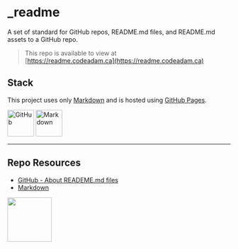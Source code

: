 # _readme

A set of standard for GitHub repos, README.md files, and README.md assets to a GitHub repo. 

> This repo is available to view at  
> [https://readme.codeadam.ca](https://readme.codeadam.ca)

## Stack

This project uses only [Markdown](https://www.markdownguide.org/) and is hosted using [GitHub Pages](https://pages.github.com/).

<img src="https://console.codeadam.ca/storage/topics/tFh07vj4ViTFLwEDtelLdCmcxNr2cMyz0BGcxBDp.png" alt="GitHub" width="60"> <img src="https://console.codeadam.ca/storage/topics/66RHQEYVThWWidxp6dYKomEJO9btDhCgebmjK53I.png" alt="Markdown" width="60">

---

## Repo Resources

- [GitHub - About READEME.md files](https://docs.github.com/en/repositories/managing-your-repositorys-settings-and-features/customizing-your-repository/about-readmes)
- [Markdown](https://www.markdownguide.org/)

<a href="https://codeadam.ca">
<img src="https://codeadam.ca/images/code-block.png" width="100">
</a>
